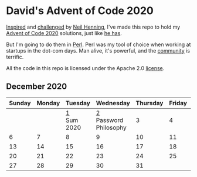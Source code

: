 # David's Advent of Code 2020

[Inspired](https://www.duskborn.com/posts/aoc2020/) and [challenged](https://twitter.com/sheredom/status/1333874669565435904)
by [Neil Henning](https://github.com/sheredom), I've made this repo to
hold my [Advent of Code 2020](https://adventofcode.com/2020)
solutions, just like [he has](https://github.com/sheredom/AOC2020).

But I'm going to do them in [Perl](https://www.perl.org/).
Perl was my tool of choice when working at startups in the dot-com days.
Man alive, it's powerful, and the [community](https://www.cpan.org/) is terrific.

All the code in this repo is licensed under the Apache 2.0 [license](LICENSE).

## December 2020

| Sunday    | Monday    | Tuesday   | Wednesday | Thursday  | Friday    | Saturday  |
|-----------|:----------|:----------|:----------|:----------|:----------|:----------|
|           |           |         [1](1)<br>Sum 2020 |         [2](2)<br>Password<br>Philosophy |         3 |         4 |         5 |
|         6 |         7 |         8 |         9 |        10 |        11 |        12 |
|        13 |        14 |        15 |        16 |        17 |        18 |        19 |
|        20 |        21 |        22 |        23 |        24 |        25 |        26 |
|        27 |        28 |        29 |        30 |        31 |           |           |
